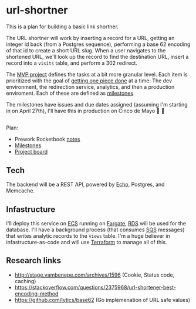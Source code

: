 # url-shortner

This is a plan for building a basic link shortner.

The URL shortner will work by inserting a record for a URL, getting an integer id back (from a Postgres sequence), performing a base 62 encoding of that id to create a short URL slug. When a user navigates to the shortened URL, we'll look up the record to find the destination URL, insert a record into a `visits` table, and perform a 302 redirect.

The [MVP project](https://github.com/mmattax/url-shortner/projects/1) defines the tasks at a bit more granular level. Each item is prioritized with the goal of [getting one piece done](https://basecamp.com/shapeup/3.2-chapter-10) at a time: The dev environment, the redirection service, analytics, and then a production enviroment. Each of these are defined as [milestones](https://github.com/mmattax/url-shortner/milestones?direction=asc&sort=due_date&state=open).

The milestones have issues and due dates assigned (assuming I'm starting in on April 27th), I'll have this in production on Cinco de Mayo :tropical_drink: :beers:

## 
Plan:

- Prework Rocketbook [notes](https://drive.google.com/file/d/1KLTekmTIpVw_CwoDSznYy2NbTBNNVXzQ/view?usp=sharing)
- [Milestones](https://github.com/mmattax/url-shortner/milestones?direction=asc&sort=due_date&state=open)
- [Project board](https://github.com/mmattax/url-shortner/projects/1)


## Tech
The backend will be a REST API, powered by [Echo](https://echo.labstack.com/), Postgres, and Memcache. 

## Infastructure
I'll deploy this service on [ECS](https://aws.amazon.com/ecs/) running on [Fargate](https://aws.amazon.com/fargate/), [RDS](https://aws.amazon.com/rds/) will be used for the database. I'll have a background process (that consumes [SQS](https://aws.amazon.com/sqs/) messages) that writes analytic records to the `views` table. I'm a huge believer in infastructure-as-code and will use [Terraform](https://www.terraform.io/) to manage all of this.

## Research links
- http://stage.vambenepe.com/archives/1596 (Cookie, Status code, caching)
- https://stackoverflow.com/questions/2375968/url-shortener-best-encoding-method
- https://github.com/lytics/base62 (Go implemenation of URL safe values)
